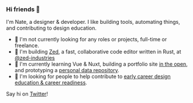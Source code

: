 ### Hi friends 👋

I'm Nate, a designer & developer. I like building tools, automating things, and contributing to design education.

- 🛑 I'm not currently looking for any roles or projects, full-time or freelance.
- 💼 I'm building [Zed](zed.dev), a fast, collaborative code editor written in Rust, at [@zed-industries](https://github.com/zed-industries)
- 🌱 I'm currently learning Vue & Nuxt, building a portfolio site [in the open](https://twitter.com/iamnbutler/status/1458137891964661765), and prototyping a [personal data repository](https://github.com/iamnbutler/data).
- 📣 I'm looking for people to help contribute to [early career design education & career readiness](https://github.com/iamnbutler/design-industry-intro).

Say hi on [Twitter](https://twitter.com/iamnbutler)!
